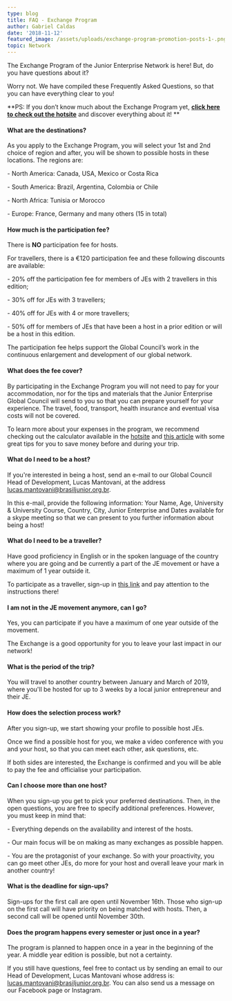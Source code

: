 ```yaml
---
type: blog
title: FAQ - Exchange Program
author: Gabriel Caldas
date: '2018-11-12'
featured_image: /assets/uploads/exchange-program-promotion-posts-1-.png
topic: Network
---
```

The Exchange Program of the Junior Enterprise Network is here! But, do you have questions about it?

Worry not. We have compiled these Frequently Asked Questions, so that you can have everything clear to you!

**PS: If you don’t know much about the Exchange Program yet, **[**click here to check out the hotsite**](https://exchange.juniorenterprises.org/?fbclid=IwAR1gsAFaTB3zpU5HnCuL6PDJMiH9vHEqUITAm5kPm1fg3GBj1o3h6NQS52c)** and discover everything about it!
**

#### What are the destinations?

As you apply to the Exchange Program, you will select your 1st and 2nd choice of region and after, you will be shown to possible hosts in these locations. The regions are:

\-	North America: Canada, USA, Mexico or Costa Rica

\-	South America: Brazil, Argentina, Colombia or Chile

\-	North Africa: Tunisia or Morocco

\-	Europe: France, Germany and many others (15 in total)

#### How much is the participation fee?

There is **NO** participation fee for hosts.

For travellers, there is a €120 participation fee and these following discounts are available:

\-	20% off the participation fee for members of JEs with 2 travellers in this edition;

\-	30% off for JEs with 3 travellers;

\-	40% off for JEs with 4 or more travellers;

\-	50% off for members of JEs that have been a host in a prior edition or will be a host in this edition.

The participation fee helps support the Global Council’s work in the continuous enlargement and development of our global network.

#### What does the fee cover?

By participating in the Exchange Program you will not need to pay for your accommodation, nor for the tips and materials that the Junior Enterprise Global Council will send to you so that you can prepare yourself for your experience. The travel, food, transport, health insurance and eventual visa costs will not be covered.

To learn more about your expenses in the program, we recommend checking out the calculator available in the [hotsite](https://exchange.juniorenterprises.org/?fbclid=IwAR1gsAFaTB3zpU5HnCuL6PDJMiH9vHEqUITAm5kPm1fg3GBj1o3h6NQS52c) and [this article](https://juniorenterprises.org/insights/6-tips-to-save-money-for-the-exchange-program/) with some great tips for you to save money before and during your trip.

#### What do I need to be a host?

If you're interested in being a host, send an e-mail to our Global Council Head of Development, Lucas Mantovani, at the address lucas.mantovani@brasiljunior.org.br.

In this e-mail, provide the following information: Your Name, Age, University & University Course, Country, City, Junior Enterprise and Dates available for a skype meeting so that we can present to you further information about being a host!

#### What do I need to be a traveller?

Have good proficiency in English or in the spoken language of the country where you are going and be currently a part of the JE movement or have a maximum of 1 year outside it.

To participate as a traveller, sign-up in [this link](https://docs.google.com/forms/d/e/1FAIpQLSeFVf8H3zpMkkX9SzuFGeNAH_VdEHpOJguLsGRy9cwi2ybiEg/viewform) and pay attention to the instructions there!

#### I am not in the JE movement anymore, can I go?

Yes, you can participate if you have a maximum of one year outside of the movement.

The Exchange is a good opportunity for you to leave your last impact in our network!

#### What is the period of the trip?

You will travel to another country between January and March of 2019, where you'll be hosted for up to 3 weeks by a local junior entrepreneur and their JE.

#### How does the selection process work?

After you sign-up, we start showing your profile to possible host JEs.

Once we find a possible host for you, we make a video conference with you and your host, so that you can meet each other, ask questions, etc.

If both sides are interested, the Exchange is confirmed and you will be able to pay the fee and officialise your participation.

#### Can I choose more than one host?

When you sign-up you get to pick your preferred destinations. Then, in the open questions, you are free to specify additional preferences. However, you must keep in mind that:

\-	Everything depends on the availability and interest of the hosts.

\-	Our main focus will be on making as many exchanges as possible happen.

\-	You are the protagonist of your exchange. So with your proactivity, you can go meet other JEs, do more for your host and overall leave your mark in another country!

#### What is the deadline for sign-ups?

Sign-ups for the first call are open until November 16th. Those who sign-up on the first call will have priority on being matched with hosts. Then, a second call will be opened until November 30th.

#### Does the program happens every semester or just once in a year?

The program is planned to happen once in a year in the beginning of the year. A middle year edition is possible, but not a certainty.

If you still have questions, feel free to contact us by sending an email to our Head of Development, Lucas Mantovani whose address is: lucas.mantovani@brasiljunior.org.br. You can also send us a message on our Facebook page or Instagram.
